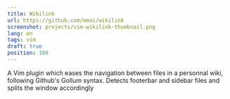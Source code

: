 ```yaml
---
title: Wikilink
url: https://github.com/mmai/wikilink
screenshot: projects/vim-wikilink-thumbnail.png
lang: en
tags: vim
draft: true
position: 100
---
```


A Vim plugin which eases the navigation between files in a personnal wiki, following Github's Gollum syntax.
Detects footerbar and sidebar files and splits the window accordingly

